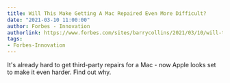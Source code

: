 ```yaml
---
title: Will This Make Getting A Mac Repaired Even More Difficult?
date: "2021-03-10 11:00:00"
author: Forbes - Innovation
authorlink: https://www.forbes.com/sites/barrycollins/2021/03/10/will-this-make-getting-a-mac-repaired-even-more-difficult/
tags:
- Forbes-Innovation
---
```

It's already hard to get third-party repairs for a Mac - now Apple looks set to make it even harder. Find out why.